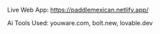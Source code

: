 Live Web App: https://paddlemexican.netlify.app/

Ai Tools Used: youware.com, bolt.new, lovable.dev
